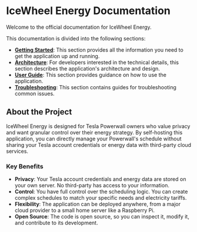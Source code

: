 # IceWheel Energy Documentation

Welcome to the official documentation for IceWheel Energy.

This documentation is divided into the following sections:

* **[Getting Started](./getting-started/run.md)**: This section provides all the information you need to get the
  application up and running.
* **[Architecture](./architecture/overview.md)**: For developers interested in the technical details, this section
  describes the application's architecture and design.
* **[User Guide](./user-guide/connecting-accounts.md)**: This section provides guidance on how to use the application.
* **[Troubleshooting](./troubleshooting/db-connection.md)**: This section contains guides for troubleshooting common issues.

## About the Project

IceWheel Energy is designed for Tesla Powerwall owners who value privacy and want granular control over their energy
strategy. By self-hosting this application, you can directly manage your Powerwall's schedule without sharing your Tesla
account credentials or energy data with third-party cloud services.

### Key Benefits

* **Privacy**: Your Tesla account credentials and energy data are stored on your own server. No third-party has access
  to your information.
* **Control**: You have full control over the scheduling logic. You can create complex schedules to match your specific
  needs and electricity tariffs.
* **Flexibility**: The application can be deployed anywhere, from a major cloud provider to a small home server like a
  Raspberry Pi.
* **Open Source**: The code is open source, so you can inspect it, modify it, and contribute to its development.
